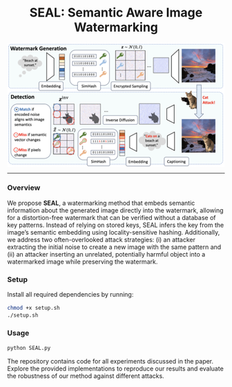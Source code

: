 <div align="center">
  <h1>SEAL: Semantic Aware Image Watermarking</h1>
  
  <img src="assets/teaser.png" width="100%" height="75%" style="display:block; margin:auto;">
</div>

---

### Overview

We propose **SEAL**, a watermarking method that embeds semantic information about the generated image directly into the watermark, allowing for a distortion-free watermark that can be verified without a database of key patterns. Instead of relying on stored keys, SEAL infers the key from the image’s semantic embedding using locality-sensitive hashing. Additionally, we address two often-overlooked attack strategies: (i) an attacker extracting the initial noise to create a new image with the same pattern and (ii) an attacker inserting an unrelated, potentially harmful object into a watermarked image while preserving the watermark.

### Setup

Install all required dependencies by running:

```bash
chmod +x setup.sh
./setup.sh
```

### Usage

```bash
python SEAL.py
```

The repository contains code for all experiments discussed in the paper. Explore the provided implementations to reproduce our results and evaluate the robustness of our method against different attacks.
